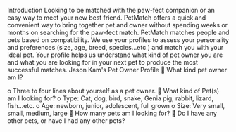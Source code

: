 Introduction
Looking  to  be  matched  with  the  paw-fect  companion  or  an  easy  way  to 
meet your new best friend. PetMatch offers a quick and convenient way to 
bring  together  pet  and  owner  without  spending  weeks  or  months  on 
searching  for  the  paw-fect  match.  PetMatch  matches  people  and  pets 
based on compatibility. We use your profiles to assess your personality and 
preferences (size, age, breed, species...etc.) and match you with your ideal 
pet. Your profile helps us understand what kind of pet owner you are and 
what you are looking for in your next pet to produce the most successful 
matches.
Jason Kam's Pet Owner Profile
 What kind pet owner am I?

o Three to four lines about yourself as a pet owner.
 What kind of Pet(s) am I looking for?
o Type: Cat, dog, bird, snake, Genia pig, rabbit, lizard, 
fish...etc.
o Age: newborn, junior, adolescent, full grown
o Size: Very small, small, medium, large
 How many pets am I looking for?
 Do I have any other pets, or have I had any other pets?
